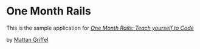 # One Month Rails

This is the sample application for 
[*One Month Rails: Teach yourself to Code*](http://onemonthrails.com)

by [Mattan Griffel](http://mattangriffel.com)